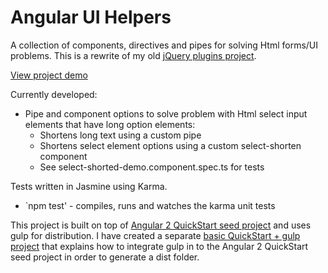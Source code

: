 # Angular UI Helpers
  
A collection of components, directives and pipes for solving Html forms/UI problems. This is a rewrite of my old [jQuery plugins project](https://github.com/BumbleB2na/web-dev-suite).  
  
[View project demo](https://mobilewebsmart.com/_sites/WebDevSuiteAngular/index.html)  
  
Currently developed:
- Pipe and component options to solve problem with Html select input elements that have long option elements: 
  - Shortens long text using a custom pipe
  - Shortens select element options using a custom select-shorten component
  - See select-shorted-demo.component.spec.ts for tests
  
Tests written in Jasmine using Karma.
- `npm test' - compiles, runs and watches the karma unit tests
  
This project is built on top of [Angular 2 QuickStart seed project](https://github.com/angular/quickstart) and uses gulp for distribution. I have created a separate [basic QuickStart + gulp project](https://github.com/BumbleB2na/Angular-2-Quickstart-Gulp) that explains how to integrate gulp in to the Angular 2 QuickStart seed project in order to generate a dist folder.  
